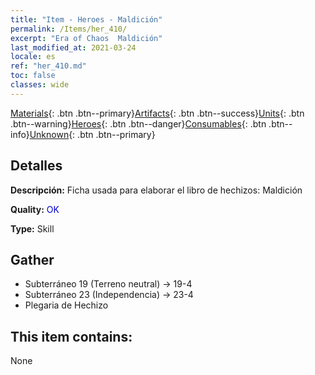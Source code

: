 ```yaml
---
title: "Item - Heroes - Maldición"
permalink: /Items/her_410/
excerpt: "Era of Chaos  Maldición"
last_modified_at: 2021-03-24
locale: es
ref: "her_410.md"
toc: false
classes: wide
---
```

 [Materials](/es/Items/){: .btn .btn--primary}[Artifacts](/es/Items/Artifacts/){: .btn .btn--success}[Units](/es/Items/Units/){: .btn .btn--warning}[Heroes](/es/Items/Heroes/){: .btn .btn--danger}[Consumables](/es/Items/Consumables/){: .btn .btn--info}[Unknown](/es/Items/Unknown/){: .btn .btn--primary}

## Detalles
 **Descripción:** Ficha usada para elaborar el libro de hechizos: Maldición

 **Quality:** <span style="color: #0000CD">OK</span>

 **Type:** Skill

## Gather

*    Subterráneo 19 (Terreno neutral) -> 19-4 
*    Subterráneo 23 (Independencia) -> 23-4 
*    Plegaria de Hechizo 

## This item contains:

  None

